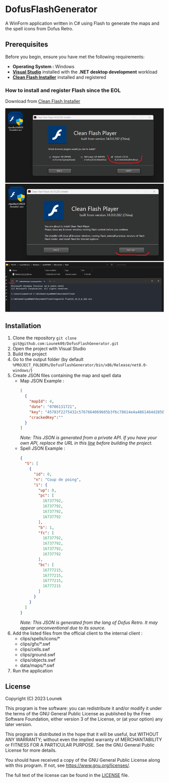 # DofusFlashGenerator
A WinForm application written in C# using Flash to generate the maps and the spell icons from Dofus Retro.

## Prerequisites

Before you begin, ensure you have met the following requirements:
- **Operating System :** Windows
- **[Visual Studio](https://visualstudio.microsoft.com/fr/)** installed with the **.NET desktop development** workload
- **[Clean Flash Installer](https://gitlab.com/cleanflash/installer)** installed and registered

### How to install and register Flash since the EOL
Download from [Clean Flash Installer](https://gitlab.com/cleanflash/installer)

![setup_flash_1](/README_ressources/step1.png)
![setup_flash_2](/README_ressources/step2.png)
![setup_flash_3](/README_ressources/step3.png)

## Installation

1. Clone the repository `git clone git@github.com:Lounek09/DofusFlashGenerator.git`
2. Open the project with Visual Studio
3. Build the project 
4. Go to the output folder (by default `%PROJECT_FOLDER%/DofusFlashGenerator/bin/x86/Release/net8.0-windows/`)
5. Create JSON files containing the map and spell data
    - Map JSON Example :
        ```json
        [
          {
            "mapId": 4,
            "date": "0706131721",
            "key": "45783f2275432c5767664069605b3f6c78614e4a4861464d28503c736165793763242532355d6f264b3f7c33796552505b505140797b73307448632a34237364702532424a6b50545e7b20415f36203c40506e634560274b253242237b4332306c7a6645393c7955705d2c3474465b493369403838752532422772355f765a4d4a342a5624234e45786e67725c6878683e5f263a4a2c2c287d70267a77296a2665372056552e7a35737442556b4d573c2f52232f554054446d227960733246",
            "crackedKey":""
          }
        ]
        ```
        *Note: This JSON is generated from a private API. If you have your own API, replace the URL in this [line](DofusFlashGenerator/Models/MapKey.cs#L7) before building the project.*
    - Spell JSON Example :
        ```json
        {
          "S": [
            {
              "id": 0,
              "n": "Coup de poing",
              "i": {
                "up": 0,
                "pc": [
                  16737792,
                  16737792,
                  16737792,
                  16737792
                ],
                "b": 1,
                "fc": [
                  16737792,
                  16737792,
                  16737792,
                  16737792
                ],
                "bc": [
                  16777215,
                  16777215,
                  16777215,
                  16777215
                ]
              }
            }
          ]
        }
        ```
        *Note: This JSON is generated from the lang of Dofus Retro. It may appear unconventional due to its source.*
6. Add the listed files from the official client to the internal client :
    - clips/spells/icons/*
    - clips/gfx/*.swf
    - clips/cells.swf
    - clips/ground.swf
    - clips/objects.swf
    - data/maps/*.swf
7. Run the application

## License
Copyright (C) 2023 Lounek


This program is free software: you can redistribute it and/or modify
it under the terms of the GNU General Public License as published by
the Free Software Foundation, either version 3 of the License, or
(at your option) any later version.

This program is distributed in the hope that it will be useful,
but WITHOUT ANY WARRANTY; without even the implied warranty of
MERCHANTABILITY or FITNESS FOR A PARTICULAR PURPOSE. See the
GNU General Public License for more details.

You should have received a copy of the GNU General Public License
along with this program. If not, see <https://www.gnu.org/licenses/>.

The full text of the license can be found in the [LICENSE](LICENSE) file.
